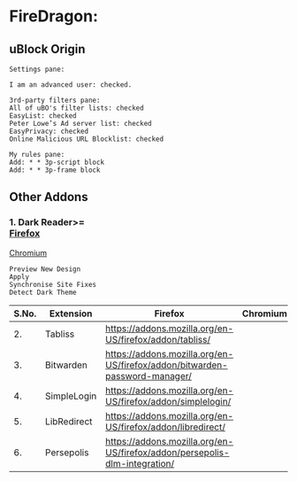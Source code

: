 # FireDragon:
## uBlock Origin

```
Settings pane:

I am an advanced user: checked.

3rd-party filters pane:
All of uBO's filter lists: checked
EasyList: checked
Peter Lowe’s Ad server list: checked
EasyPrivacy: checked
Online Malicious URL Blocklist‎: checked

My rules pane:
Add: * * 3p-script block
Add: * * 3p-frame block
```

## Other Addons

### 1. Dark Reader>=<br>[Firefox](https://addons.mozilla.org/en-US/firefox/addon/darkreader/)<br>
[Chromium](https://chrome.google.com/webstore/detail/dark-reader/eimadpbcbfnmbkopoojfekhnkhdbieeh)
```
Preview New Design
Apply
Synchronise Site Fixes
Detect Dark Theme
```
| S.No. | Extension | Firefox | Chromium |
|-|-|-|-|
| 2. |Tabliss| https://addons.mozilla.org/en-US/firefox/addon/tabliss/ | |
| 3. | Bitwarden | https://addons.mozilla.org/en-US/firefox/addon/bitwarden-password-manager/ | |
| 4. |SimpleLogin| https://addons.mozilla.org/en-US/firefox/addon/simplelogin/ | |
| 5. | LibRedirect | https://addons.mozilla.org/en-US/firefox/addon/libredirect/ | |
| 6. | Persepolis | https://addons.mozilla.org/en-US/firefox/addon/persepolis-dlm-integration/ | |
